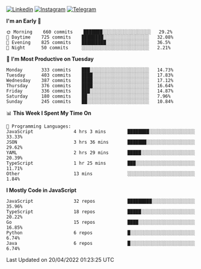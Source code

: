 [![Linkedin](https://img.shields.io/badge/-Archie-blue?style=flat-square&labelColor=gray&logo=Linkedin&logoColor=white&link=https://www.linkedin.com/in/archisdi)](https://www.linkedin.com/in/archisdi)
[![Instagram](https://img.shields.io/badge/-@archisdi-orange?style=flat-square&labelColor=gray&logo=Instagram&logoColor=white&link=https://www.instagram.com/archisdi)](https://www.instagram.com/archisdi)
[![Telegram](https://img.shields.io/badge/-aai-informational?style=flat-square&labelColor=gray&logo=telegram&logoColor=white&link=https://t.me/archisdi)](https://t.me/archisdi)

<!--START_SECTION:waka-->
**I'm an Early 🐤** 

```text
🌞 Morning    660 commits    ███████░░░░░░░░░░░░░░░░░░   29.2% 
🌆 Daytime    725 commits    ████████░░░░░░░░░░░░░░░░░   32.08% 
🌃 Evening    825 commits    █████████░░░░░░░░░░░░░░░░   36.5% 
🌙 Night      50 commits     ░░░░░░░░░░░░░░░░░░░░░░░░░   2.21%

```
📅 **I'm Most Productive on Tuesday** 

```text
Monday       333 commits    ███░░░░░░░░░░░░░░░░░░░░░░   14.73% 
Tuesday      403 commits    ████░░░░░░░░░░░░░░░░░░░░░   17.83% 
Wednesday    387 commits    ████░░░░░░░░░░░░░░░░░░░░░   17.12% 
Thursday     376 commits    ████░░░░░░░░░░░░░░░░░░░░░   16.64% 
Friday       336 commits    ███░░░░░░░░░░░░░░░░░░░░░░   14.87% 
Saturday     180 commits    ██░░░░░░░░░░░░░░░░░░░░░░░   7.96% 
Sunday       245 commits    ██░░░░░░░░░░░░░░░░░░░░░░░   10.84%

```


📊 **This Week I Spent My Time On** 

```text
💬 Programming Languages: 
JavaScript               4 hrs 3 mins        ████████░░░░░░░░░░░░░░░░░   33.33% 
JSON                     3 hrs 36 mins       ███████░░░░░░░░░░░░░░░░░░   29.62% 
YAML                     2 hrs 29 mins       █████░░░░░░░░░░░░░░░░░░░░   20.39% 
TypeScript               1 hr 25 mins        ███░░░░░░░░░░░░░░░░░░░░░░   11.71% 
Other                    13 mins             ░░░░░░░░░░░░░░░░░░░░░░░░░   1.84%

```

**I Mostly Code in JavaScript** 

```text
JavaScript               32 repos            █████████░░░░░░░░░░░░░░░░   35.96% 
TypeScript               18 repos            █████░░░░░░░░░░░░░░░░░░░░   20.22% 
Go                       15 repos            ████░░░░░░░░░░░░░░░░░░░░░   16.85% 
Python                   6 repos             █░░░░░░░░░░░░░░░░░░░░░░░░   6.74% 
Java                     6 repos             █░░░░░░░░░░░░░░░░░░░░░░░░   6.74%

```



 Last Updated on 20/04/2022 01:23:25 UTC
<!--END_SECTION:waka-->